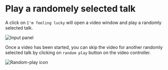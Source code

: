 # Play a randomely selected talk

A click on `I'm feeling lucky` will open a video window and play a randomly selected  talk.

![Input panel](https://gyazo.com/658c1e63819bab0575ec3eb667499405.png)

Once a video has been started, you can skip the video for another randomly selected talk by clicking on `random play` button on the video controller.

![Random-play icon](https://gyazo.com/bbc24d59617de87de04972b722420113.png)

